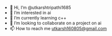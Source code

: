 - 👋 Hi, I’m @utkarshtripathi1685
- 👀 I’m interested in ai
- 🌱 I’m currently learning c++
- 💞️ I’m looking to collaborate on a project on ai
- 📫 How to reach me utkarsh160805@gmail.com

<!---
utkarshtripathi1685/utkarshtripathi1685 is a ✨ special ✨ repository because its `README.md` (this file) appears on your GitHub profile.
You can click the Preview link to take a look at your changes.
--->
